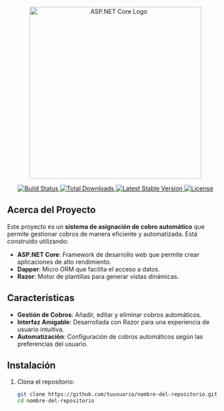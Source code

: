 <p align="center">
  <a href="https://dotnet.microsoft.com/apps/aspnet" target="_blank">
    <img src="https://dotnet.microsoft.com/blob-assets/images/illustrations/swimlane-aspnet-extends-dotnet.svg" width="400" alt="ASP.NET Core Logo">
  </a>
</p>

<p align="center">
  <a href="https://github.com/tuusuario/nombre-del-repositorio/actions">
    <img src="https://github.com/xCarlosDesarrollox/AsignacionCobroAutomatico/workflows/tests/badge.svg" alt="Build Status">
  </a>
  <a href="https://packagist.org/packages/tuusuario/nombre-del-repositorio">
    <img src="https://img.shields.io/packagist/dt/xCarlosDesarrollox/AsignacionCobroAutomatico" alt="Total Downloads">
  </a>
  <a href="https://packagist.org/packages/xCarlosDesarrollox/AsignacionCobroAutomatico">
    <img src="https://img.shields.io/packagist/v/xCarlosDesarrollox/AsignacionCobroAutomatico" alt="Latest Stable Version">
  </a>
  <a href="https://opensource.org/licenses/MIT">
    <img src="https://img.shields.io/badge/license-MIT-blue.svg" alt="License">
  </a>
</p>

## Acerca del Proyecto

Este proyecto es un **sistema de asignación de cobro automático** que permite gestionar cobros de manera eficiente y automatizada. Está construido utilizando:

- **ASP.NET Core**: Framework de desarrollo web que permite crear aplicaciones de alto rendimiento.
- **Dapper**: Micro ORM que facilita el acceso a datos.
- **Razor**: Motor de plantillas para generar vistas dinámicas.

## Características

- **Gestión de Cobros**: Añadir, editar y eliminar cobros automáticos.
- **Interfaz Amigable**: Desarrollada con Razor para una experiencia de usuario intuitiva.
- **Automatización**: Configuración de cobros automáticos según las preferencias del usuario.

## Instalación

1. Clona el repositorio:
   ```bash
   git clone https://github.com/tuusuario/nombre-del-repositorio.git
   cd nombre-del-repositorio
